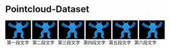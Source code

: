 # Pointcloud-Dataset
<div style="display: flex; justify-content: space-between; align-items: center; flex-wrap: wrap;">

<img src="https://github.com/LixiangZhao98/asset/blob/master/Project/PointCloud-Visualization-Tool/pic/Armadillo_ply.png" alt="Image 1" style="width: 16%;"/>
<img src="https://github.com/LixiangZhao98/asset/blob/master/Project/PointCloud-Visualization-Tool/pic/Armadillo_ply.png" alt="Image 2" style="width: 16%;"/>
<img src="https://github.com/LixiangZhao98/asset/blob/master/Project/PointCloud-Visualization-Tool/pic/Armadillo_ply.png" alt="Image 3" style="width: 16%;"/>
<img src="https://github.com/LixiangZhao98/asset/blob/master/Project/PointCloud-Visualization-Tool/pic/Armadillo_ply.png" alt="Image 4" style="width: 16%;"/>
<img src="https://github.com/LixiangZhao98/asset/blob/master/Project/PointCloud-Visualization-Tool/pic/Armadillo_ply.png" alt="Image 5" style="width: 16%;"/>
<img src="https://github.com/LixiangZhao98/asset/blob/master/Project/PointCloud-Visualization-Tool/pic/Armadillo_ply.png" alt="Image 6" style="width: 16%;"/>

<div style="display: flex; width: 100%;">
    <span style="width: 16%; box-sizing: border-box; padding: 0 5px;">第一段文字</span>
    <span style="width: 16%; box-sizing: border-box; padding: 0 5px;">第二段文字</span>
    <span style="width: 16%; box-sizing: border-box; padding: 0 5px;">第三段文字</span>
    <span style="width: 16%; box-sizing: border-box; padding: 0 5px;">第四段文字</span>
    <span style="width: 16%; box-sizing: border-box; padding: 0 5px;">第五段文字</span>
    <span style="width: 16%; box-sizing: border-box; padding: 0 5px;">第六段文字</span>
</div>
